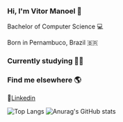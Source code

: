 ### Hi, I'm Vitor Manoel 👋

<p>Bachelor of Computer Science 💻</p>
<p>Born in Pernambuco, Brazil 🇧🇷 </p>

### Currently studying 👨‍💻 

### Find me elsewhere 🌎

💼[Linkedin](https://www.linkedin.com/in/vitormanoel/)

![Top Langs](https://github-readme-stats.vercel.app/api/top-langs/?username=vitormanoelcsantos&show_icons=true&theme=radical&layout=compact)
![Anurag's GitHub stats](https://github-readme-stats.vercel.app/api?username=vitormanoelcsantos&show_icons=true&theme=radical)

